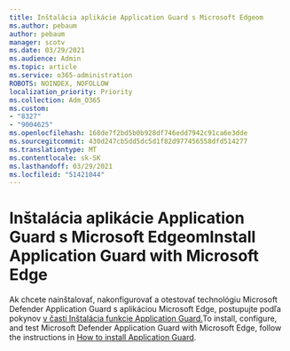 ```yaml
---
title: Inštalácia aplikácie Application Guard s Microsoft Edgeom
ms.author: pebaum
author: pebaum
manager: scotv
ms.date: 03/29/2021
ms.audience: Admin
ms.topic: article
ms.service: o365-administration
ROBOTS: NOINDEX, NOFOLLOW
localization_priority: Priority
ms.collection: Adm_O365
ms.custom:
- "8327"
- "9004625"
ms.openlocfilehash: 168de7f2bd5b0b928df746edd7942c91ca6e3dde
ms.sourcegitcommit: 430d247cb5dd5dc5d1f82d977456558dfd514277
ms.translationtype: MT
ms.contentlocale: sk-SK
ms.lasthandoff: 03/29/2021
ms.locfileid: "51421044"
---
```

# <a name="install-application-guard-with-microsoft-edge"></a><span data-ttu-id="92083-102">Inštalácia aplikácie Application Guard s Microsoft Edgeom</span><span class="sxs-lookup"><span data-stu-id="92083-102">Install Application Guard with Microsoft Edge</span></span>

<span data-ttu-id="92083-103">Ak chcete nainštalovať, nakonfigurovať a otestovať technológiu Microsoft Defender Application Guard s aplikáciou Microsoft Edge, postupujte podľa pokynov [v časti Inštalácia funkcie Application Guard.](https://go.microsoft.com/fwlink/?linkid=2152021)</span><span class="sxs-lookup"><span data-stu-id="92083-103">To install, configure, and test Microsoft Defender Application Guard with Microsoft Edge, follow the instructions in [How to install Application Guard](https://go.microsoft.com/fwlink/?linkid=2152021).</span></span>